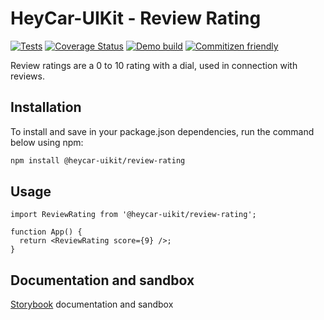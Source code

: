 # HeyCar-UIKit - Review Rating

[![Tests](https://github.com/hey-car/heycar-uikit/actions/workflows/build.yml/badge.svg)](https://github.com/hey-car/heycar-uikit/actions/workflows/build.yml)
[![Coverage Status](https://coveralls.io/repos/github/hey-car/heycar-uikit/badge.svg)](https://coveralls.io/github/hey-car/heycar-uikit)
[![Demo build](https://github.com/hey-car/heycar-uikit/actions/workflows/main.yml/badge.svg)](https://github.com/hey-car/heycar-uikit/actions/workflows/main.yml)
[![Commitizen friendly](https://img.shields.io/badge/commitizen-friendly-brightgreen.svg)](http://commitizen.github.io/cz-cli/)

Review ratings are a 0 to 10 rating with a dial, used in connection with reviews.

## Installation

To install and save in your package.json dependencies, run the command below using npm:

```bash
npm install @heycar-uikit/review-rating
```

## Usage

```tsx
import ReviewRating from '@heycar-uikit/review-rating';

function App() {
  return <ReviewRating score={9} />;
}
```

## Documentation and sandbox

[Storybook](https://hey-car.github.io/heycar-uikit/main/?path=/docs/components-molecules-reviewrating--review-rating) documentation and sandbox
